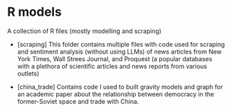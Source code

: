 # R models
A collection of R files (mostly modelling and scraping) 

- [scraping]
This folder contains multiple files with code used for scraping and sentiment analysis (without using LLMs) of news articles from New York Times, Wall Strees Journal, and Proquest (a popular databases with a plethora of scientific articles and news reports from various outlets)

- [china_trade]
Contains code I used to built gravity models and graph for an academic paper about the relationship between democracy in the former-Soviet space and trade with China.